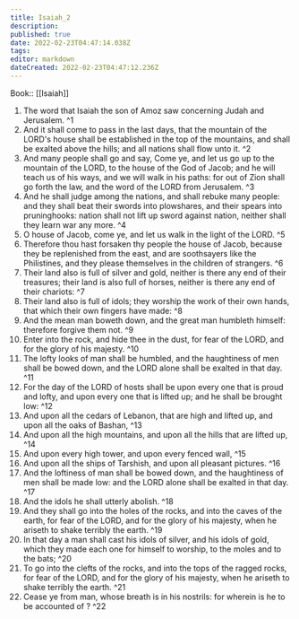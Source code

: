 ```yaml
---
title: Isaiah_2
description: 
published: true
date: 2022-02-23T04:47:14.038Z
tags: 
editor: markdown
dateCreated: 2022-02-23T04:47:12.236Z
---
```


 Book:: [[Isaiah]]
 1. The word that Isaiah the son of Amoz saw concerning Judah and Jerusalem. ^1
 2. And it shall come to pass in the last days, that the mountain of the LORD's house shall be established in the top of the mountains, and shall be exalted above the hills; and all nations shall flow unto it. ^2
 3. And many people shall go and say, Come ye, and let us go up to the mountain of the LORD, to the house of the God of Jacob; and he will teach us of his ways, and we will walk in his paths: for out of Zion shall go forth the law, and the word of the LORD from Jerusalem. ^3
 4. And he shall judge among the nations, and shall rebuke many people: and they shall beat their swords into plowshares, and their spears into pruninghooks: nation shall not lift up sword against nation, neither shall they learn war any more. ^4
 5. O house of Jacob, come ye, and let us walk in the light of the LORD. ^5
 6. Therefore thou hast forsaken thy people the house of Jacob, because they be replenished from the east, and are soothsayers like the Philistines, and they please themselves in the children of strangers. ^6
 7. Their land also is full of silver and gold, neither is there any end of their treasures; their land is also full of horses, neither is there any end of their chariots: ^7
 8. Their land also is full of idols; they worship the work of their own hands, that which their own fingers have made: ^8
 9. And the mean man boweth down, and the great man humbleth himself: therefore forgive them not. ^9
 10. Enter into the rock, and hide thee in the dust, for fear of the LORD, and for the glory of his majesty. ^10
 11. The lofty looks of man shall be humbled, and the haughtiness of men shall be bowed down, and the LORD alone shall be exalted in that day. ^11
 12. For the day of the LORD of hosts shall be upon every one that is proud and lofty, and upon every one that is lifted up; and he shall be brought low: ^12
 13. And upon all the cedars of Lebanon, that are high and lifted up, and upon all the oaks of Bashan, ^13
 14. And upon all the high mountains, and upon all the hills that are lifted up, ^14
 15. And upon every high tower, and upon every fenced wall, ^15
 16. And upon all the ships of Tarshish, and upon all pleasant pictures. ^16
 17. And the loftiness of man shall be bowed down, and the haughtiness of men shall be made low: and the LORD alone shall be exalted in that day. ^17
 18. And the idols he shall utterly abolish. ^18
 19. And they shall go into the holes of the rocks, and into the caves of the earth, for fear of the LORD, and for the glory of his majesty, when he ariseth to shake terribly the earth. ^19
 20. In that day a man shall cast his idols of silver, and his idols of gold, which they made each one for himself to worship, to the moles and to the bats; ^20
 21. To go into the clefts of the rocks, and into the tops of the ragged rocks, for fear of the LORD, and for the glory of his majesty, when he ariseth to shake terribly the earth. ^21
 22. Cease ye from man, whose breath is in his nostrils: for wherein is he to be accounted of ? ^22
